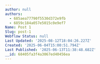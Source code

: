```yaml
---
author: null
authors:
  - 685aea77790f5530d372e9fb
  - 6859c184a057e5015c0e9ef7
Name: Post 1
Slug: post-1
Webflow Status: null
Last Updated: '2025-08-12T18:04:26.227Z'
Created: '2025-06-04T15:00:51.794Z'
Last Published: '2025-06-13T11:38:48.682Z'
__id: 68405fa3f4a3067ed40456ea
---
```


